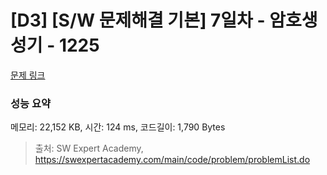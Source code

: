 # [D3] [S/W 문제해결 기본] 7일차 - 암호생성기 - 1225 

[문제 링크](https://swexpertacademy.com/main/code/problem/problemDetail.do?contestProbId=AV14uWl6AF0CFAYD) 

### 성능 요약

메모리: 22,152 KB, 시간: 124 ms, 코드길이: 1,790 Bytes



> 출처: SW Expert Academy, https://swexpertacademy.com/main/code/problem/problemList.do